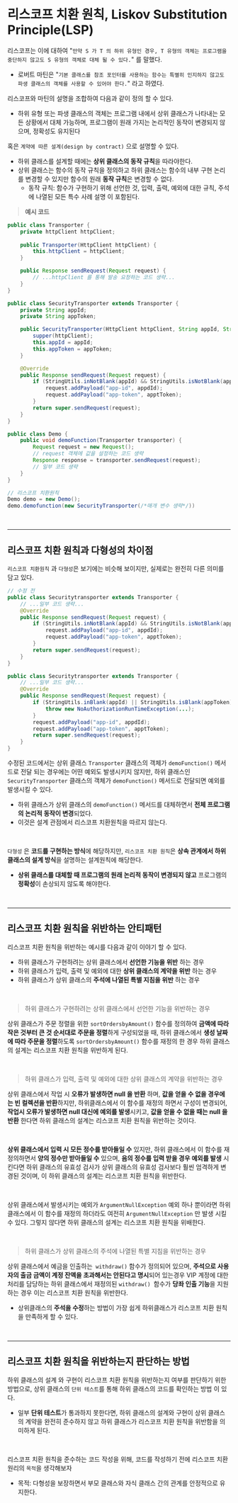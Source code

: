 # 리스코프 치환 원칙, Liskov Substitution Principle(LSP)

리스코프는 이에 대하여  "`만약 S 가 T 의 하위 유형인 경우, T 유형의 객체는 프로그램을 중단하지 않고도 S 유형의 객체로 대체 될 수 있다.`" 를 말했다.

- 로버트 마틴은 "`기본 클래스를 참조 포인터를 사용하는 함수는 특별히 인지하지 않고도 파생 클래스의 객체를 사용할 수 있어야 한다.`" 라고 하였다.

리스코프와 마틴의 설명을 조합하여 다음과 같이 정의 할 수 있다.

- 하위 유형 또는 파생 클래스의 객체는 프로그램 내에서 상위 클래스가 나타내는 모든 상황에서 대체 가능하며, 프로그램이 원래 가지는 논리적인 동작이 변경되지 않으며, 정확성도 유지된다

혹은 `계약에 따른 설계(design by contract)` 으로 설명할 수 있다.

- 하위 클래스를 설계할 때에는 **상위 클래스의 동작 규칙**을 따라야한다.
- 상위 클래스는 함수의 동작 규칙을 정의하고 하위 클래스는 함수의 내부 구현 논리를 변경할 수 있지만 함수의  원래 **동작 규칙**은 변경할 수 없다.
	- 동작 규칙: 함수가 구현하기 위해 선언한 것, 입력, 출력, 예외에 대한 규칙, 주석에 나열된 모든 특수 사례 설명 이 포함된다.

> **예시 코드**

```java
public class Transporter {
	private httpClient httpClient;
	
	public Transporter(HttpClient httpClient) {
		this.httpClient = httpClient;
	}

	public Response sendRequest(Request request) {
		// ...httpClient 를 통해 발송 요청하는 코드 생략...
	}
}
```

```java
public class SecurityTransporter extends Transporter {
	private String appId;
	private String appToken;

	public SecurityTransporter(HttpClient httpClient, String appId, String appToken) {
		supper(httpClient);
		this.appId = appId;
		this.appToken = appToken;
	}

	@Override
	public Response sendRequest(Request request) {
		if (StringUtils.inNotBlank(appId) && StringUtils.isNotBlank(appToken)) {
			request.addPayload("app-id", appdId);
			request.addPayload("app-token", apptToken);
		}
		return super.sendRequest(request);
	}
}

public class Demo {
	public void demoFunction(Transporter transporter) {
		Request request = new Request();
		// request 객체에 값을 설정하는 코드 생략
		Response response = transporter.sendRequest(request);
		// 일부 코드 생략
	}
}
```

```java
// 리스코프 치환원칙
Demo demo = new Demo();
demo.demofunction(new SecurityTransporter(/*매개 변수 생략*/))
```
<br><hr>

## 리스코프 치환 원칙과 다형성의 차이점

`리스코프 치환원칙` 과 `다형성`은 보기에는 비슷해 보이지만, 실제로는 완전히 다른 의미를 담고 있다.

```java
// 수정 전
public class Securitytransporter extends Transporter {
	// ...일부 코드 생략...
	@Override
	public Response sendRequest(Request request) {
		if (StringUtils.inNotBlank(appId) && StringUtils.isNotBlank(appToken)) {
			request.addPayload("app-id", appdId);
			request.addPayload("app-token", apptToken);
		}
		return super.sendRequest(request);
	}
}
```

```java
public class Securitytransporter extends Transporter {
	// ...일부 코드 생략...
	@Override
	public Response sendRequest(Request request) {
		if (StringUtils.inBlank(appId) || StringUtils.isBlank(appToken)) {
			throw new NoAuthorizationRunTimeException(...);
		}
		request.addPayload("app-id", appdId);
		request.addPayload("app-token", apptToken);
		return super.sendRequest(request);
	}
}
```

수정된 코드에서는 상위 클래스 `Transporter` 클래스의 객체가 `demoFunction()` 메서드로 전달 되는 경우에는 어떤 예외도 발생시키지 않지만, 하위 클래스인 `SecurityTransporter` 클래스의 객체가 `demoFunction()` 메서드로 전달되면 예외를 발생시킬 수 있다.

- 하위 클래스가 상위 클래스의 `demoFunction()` 메서드를 대체하면서 **전체 프로그램의 논리적 동작이 변경**되었다.
- 이것은 설계 관점에서 리스코프 치환원칙을 따르지 않는다.

<br>

`다형성` 은 **코드를 구현하는 방식**에 해당하지만, `리스코프 치환 원칙`은 **상속 관계에서 하위 클래스의 설계 방식**을 설명하는 설계원칙에 해당한다.

- **상위 클래스를 대체할 때 프로그램의 원래 논리적 동작이 변경되지 않고** 프로그램의 **정확성**이 손상되지 않도록 해야한다.


<br><hr>

## 리스코프 치환 원칙을 위반하는 안티패턴

리스코프 치환 원칙을 위반하는 예시를 다음과 같이 이야기 할 수 있다.

- 하위 클래스가 구현하려는 상위 클래스에서 **선언한 기능을 위반** 하는 경우
- 하위 클래스가 입력, 출력 및 예외에 대한 **상위 클래스의 계약을 위반** 하는 경우
- 하위 클래스가 상위 클래스의 **주석에 나열된 특별 지침을 위반** 하는 경우

<br>

> 하위 클래스가 구현하려는 상위 클래스에서 선언한 기능을 위반하는 경우

상위 클래스가 주문 정렬을 위한 `sortOrdersbyAmount()` 함수를 정의하여 **금액에 따라 작은 것부터 큰 것 순서대로 주문을 정렬**하게 구성되었을 때, 하위 클래스에서 **생성 날짜에 따라 주문을 정렬**하도록  `sortOrdersbyAmount()` 함수를 재정의 한 경우 하위 클래스의 설계는 리스코프 치환 원칙을 위반하게 된다.

<br>

> 하위 클래스가 입력, 출력 및 예외에 대한 상위 클래스의 계약을 위반하는 경우

상위 클래스에서 작업 시 **오류가 발생하면 null 을 반환** 하며, **값을 얻을 수 없을 경우에는 빈 컬렉션을 반환**하지만, 하위클래스에서 이 함수를 재정의 하면서 구성이 변경되어, **작업시 오류가 발생하면 null 대신에 예외를 발생**시키고, **값을 얻을 수 없을 때는 null 을 반환** 한다면 하위 클래스의 설계는 리스코프 치환 원칙을 위반하는 것이다.

<br>

**상위 클래스에서 입력 시 모든 정수를 받아들일 수** 있지만, 하위 클래스에서 이 함수를 재정의하면서 **양의 정수만 받아들일 수** 있으며, **음의 정수를 입력 받을 경우 예외를 발생** 시킨다면 하위 클래스의 유효성 검사가 상위 클래스의 유효성 검사보다 훨씬 엄격하게 변경된 것이며, 이 하위 클래스의 설계는 리스코프 치환 원칙을 위반한다.

<br>

상위 클래스에서 발생시키는 예외가 `ArgumentNullException` 예외 하나 뿐이라면 하위 클래스에서 이 함수를 재정의 하더라도 여전히 `ArgumentNullException` 만 발생 시킬 수 있다. 그렇지 않다면 하위 클래스의 설계는 리스코프 치환 원칙을 위배한다.

<br>

> 하위 클래스가 상위 클래스의 주석에 나열된 특별 지침을 위반하는 경우

상위 클래스에서 예금을 인출하는` withdraw()` 함수가 정의되어 있으며, **주석으로 사용자의 출금 금액이 계정 잔액을 초과해서는 안된다고 명시**되어 있는경우 VIP 계정에 대한 처리를 담당하는 하위 클래스에서 재정의된 `withdraw() `함수가 **당좌 인출 기능**을 지원하는 경우 이는 리스코프 치환 원칙을 위반한다.

- 상위클래스의 **주석을 수정**하는 방법이 가장 쉽게 하위클래스가 리스코프 치환 원칙을 만족하게 할 수 있다.

<br><hr>

## 리스코프 치환 원칙을 위반하는지 판단하는 방법

하위 클래스의 설계 와 구현이 리스코프 치환 원칙을 위반하는지 여부를 판단하기 위한 방법으로, 상위 클래스의 `단위 테스트`를 통해 하위 클래스의 코드를 확인하는 방법 이 있다.

- 일부 **단위 테스트**가 통과하지 못한다면, 하위 클래스의 설계와 구현이 상위 클래스의 계약을 완전히 준수하지 않고 하위 클래스가 리스코프 치환 원칙을 위반함을 의미하게 된다.

<br>

리스코프 치환 원칙을 준수하는 코드 작성을 위해, 코드를 작성하기 전에 리스코프 치환 원리의 `목적`을 생각해보자

- 목적: 다형성을 보장하면서 부모 클래스와 자식 클래스 간의 관계를 안정적으로 유지한다.
